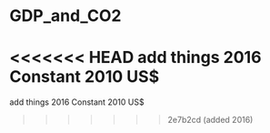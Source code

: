 # GDP_and_CO2

<<<<<<< HEAD
add things 2016 Constant 2010 US$
=======
add things 2016 Constant 2010 US$
>>>>>>> 2e7b2cd (added 2016)
